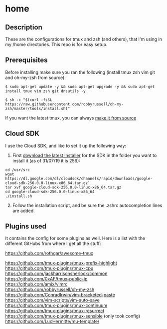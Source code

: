 # home

## Description

These are the configurations for tmux and zsh (and others), that I'm using in my /home directories. This repo is for easy setup.

## Prerequisites

Before installing make sure you ran the following (install tmux zsh vim git and oh-my-zsh from source):

`$ sudo apt-get update -y && sudo apt-get upgrade -y && sudo apt-get install tmux vim zsh git dnsutils -y`  

`$ sh -c "$(curl -fsSL https://raw.githubusercontent.com/robbyrussell/oh-my-zsh/master/tools/install.sh)"`  

If you want the latest tmux, you can always [make it from source](https://github.com/tmux/tmux)

## Cloud SDK

I use the Cloud SDK, and like to set it up the following way:

1. First [download the latest installer](https://cloud.google.com/sdk/docs/) for the SDK in the folder you want to install it (as of 31/07/19 it is 256):
```  
cd /usr/src
wget https://dl.google.com/dl/cloudsdk/channels/rapid/downloads/google-cloud-sdk-256.0.0-linux-x86_64.tar.gz`
tar xvf google-cloud-sdk-256.0.0-linux-x86_64.tar.gz
cd google-cloud-sdk-256.0.0-linux-x86_64
./install.sh

```
2. Follow the installation script, and be sure the .zshrc autocompletion lines are added.

## Plugins used

It contains the config for some plugins as well. Here is a list with the different GitHubs from where I get all the stuff:

https://github.com/rothgar/awesome-tmux  

https://github.com/tmux-plugins/tmux-prefix-highlight  
https://github.com/tmux-plugins/tmux-cpu  
https://github.com/jackharrisonsherlock/common  
https://github.com/0xAF/tmux-public-ip  
https://github.com/amix/vimrc  
https://github.com/robbyrussell/oh-my-zsh  
https://github.com/ConradIrwin/vim-bracketed-paste  
https://github.com/vim-scripts/vim-auto-save  
https://github.com/tmux-plugins/tmux-continuum  
https://github.com/tmux-plugins/tmux-resurrect  
https://github.com/tmux-plugins/tmux-sensible (only took config)  
https://github.com/LucHermitte/mu-template/
